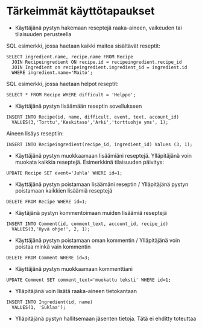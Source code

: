 # Tärkeimmät käyttötapaukset

- Käyttäjänä pystyn hakemaan reseptejä raaka-aineen, vaikeuden tai tilaisuuden perusteella

SQL esimerkki, jossa haetaan kaikki maitoa sisältävät reseptit:

```
SELECT ingredient.name, recipe.name FROM Recipe 
  JOIN Recipeingredient ON recipe.id = recipeingredient.recipe_id 
  JOIN Ingredient on recipeingredient.ingredient_id = ingredient.id 
  WHERE ingredient.name='Maito';
```

SQL esimerkki, jossa haetaan helpot reseptit:
```
SELECT * FROM Recipe WHERE difficult = 'Helppo'; 
```

- Käyttäjänä pystyn lisäämään reseptin sovellukseen
```
INSERT INTO Recipe(id, name, difficult, event, text, account_id) 
  VALUES(3,'Torttu','Keskitaso','Arki','torttuohje yms', 1);
```
Aineen lisäys reseptiin:
```
INSERT INTO Recipeingredient(recipe_id, ingredient_id) Values (3, 1);
```
- Käyttäjänä pystyn muokkaamaan lisäämiäni reseptejä. Ylläpitäjänä voin muokata kaikkia reseptejä.
Esimerkkinä tilaisuuden päivitys:
```
UPDATE Recipe SET event='Juhla' WHERE id=1;
```
- Käyttäjänä pystyn poistamaan lisäämäni reseptin / Ylläpitäjänä pystyn poistamaan kaikkien lisäämiä reseptejä
```
DELETE FROM Recipe WHERE id=1;
```
- Käytäjänä pystyn kommentoimaan muiden lisäämiä reseptejä
```
INSERT INTO Comment(id, comment_text, account_id, recipe_id) 
  VALUES(3,'Hyvä ohje!', 2, 1);
```

- Käyttäjänä pystyn poistamaan oman kommentin / Ylläpitäjänä voin poistaa minkä vain kommentin
```
DELETE FROM Comment WHERE id=3;
```
- Käyttäjänä pystyn muokkaamaan kommenttiani
```
UPDATE Comment SET comment_text='muokattu teksti' WHERE id=1;
```
- Ylläpitäjänä voin lisätä raaka-aineen tietokantaan
```
INSERT INTO Ingredient(id, name) 
  VALUES(1, 'Suklaa');
```


- Ylläpitäjänä pystyn hallitsemaan jäsenten tietoja.
Tätä ei ehditty toteuttaa

